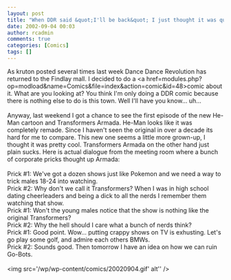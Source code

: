 ```yaml
---
layout: post
title: "When DDR said &quot;I'll be back&quot; I just thought it was quoting Terminator."
date: 2002-09-04 00:03
author: rcadmin
comments: true
categories: [Comics]
tags: []
---
```

As kruton posted several times last week Dance Dance Revolution has returned to the Findlay mall. I decided to do a <a href=modules.php?op=modload&name=Comics&file=index&action=comic&id=48>comic</a> about it. What are you looking at? You think I'm only doing a DDR comic because there is nothing else to do is this town. Well I'll have you know... uh... 
<br />
<br />
Anyway, last weekend I got a chance to see the first episode of the new He-Man cartoon and Transformers Armada. He-Man looks like it was completely remade. Since I haven't seen the original in over a decade its hard for me to compare. This new one seems a little more grown-up, I thought it was pretty cool. Transformers Armada on the other hand just plain sucks. Here is actual dialogue from the meeting room where a bunch of corporate pricks thought up Armada: 
<br />
<br />
Prick #1: We've got a dozen shows just like Pokemon and we need a way to trick males 18-24 into watching. 
<br />
Prick #2: Why don't we call it Transformers? When I was in high school dating cheerleaders and being a dick to all the nerds I remember them watching that show. 
<br />
Prick #1: Won't the young males notice that the show is nothing like the original Transformers?
<br />
Prick #2: Why the hell should I care what a bunch of nerds think?
<br />
Prick #1: Good point. Wow... putting crappy shows on TV is exhusting. Let's go play some golf, and admire each others BMWs.
<br />
Prick #2: Sounds good. Then tomorrow I have an idea on how we can ruin Go-Bots. <br /><br /><!--more--><img src='/wp/wp-content/comics/20020904.gif' alt'' />
